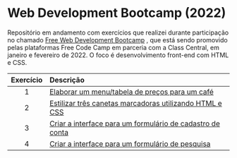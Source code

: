 # Web Development Bootcamp (2022)
 Repositório em andamento com exercícios que realizei durante participação no chamado [Free Web Development Bootcamp](https://www.classcentral.com/report/webdev-bootcamp/) , que está sendo promovido pelas plataformas Free Code Camp em parceria com a Class Central, em janeiro e fevereiro de 2022. O foco é desenvolvimento front-end com HTML e CSS.
<br>

Exercício | Descrição 
:---: | :---
1 | [Elaborar um menu/tabela de preços para um café](https://michelelozada.github.io/Web-Dev-Bootcamp-2022/1-Building_a_cafe_menu/)
2 | [Estilizar três canetas marcadoras utilizando HTML e CSS](https://michelelozada.github.io/Web-Dev-Bootcamp-2022/2-Building_a_set_of_colored_markers/)
3 | [Criar a interface para um formulário de cadastro de conta](https://michelelozada.github.io/Web-Dev-Bootcamp-2022/3-Building_a_registration_form/)
4 | [Criar a interface para um formulário de pesquisa](https://michelelozada.github.io/Web-Dev-Bootcamp-2022/4-Building_a_survey_form)